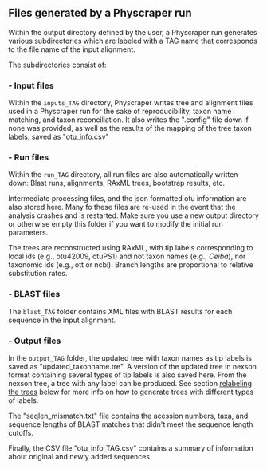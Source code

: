 ## Files generated by a Physcraper run

Within the output directory defined by the user, a Physcraper run generates various subdirectories which are labeled with a TAG name that corresponds to the file name of the input alignment.

The subdirectories consist of:


### - Input files

Within the `inputs_TAG` directory, Physcraper writes tree and alignment files used in a Physcraper run for the sake of reproducibility, taxon name matching, and taxon reconciliation.
It also writes the ".config" file down if none was provided, as well as the results of the mapping of the tree taxon labels, saved as "otu_info.csv"

### - Run files

Within the `run_TAG` directory, all run files are also automatically written down: Blast runs, alignments, RAxML trees, bootstrap results, etc.

Intermediate processing files, and the json formatted otu information are also stored here. Many fo these files are re-used in the event that the analysis crashes and is restarted. Make sure you use a new output directory or otherwise empty this folder if you want to modify the initial run parameters.

The trees are reconstructed using RAxML, with tip labels corresponding to local ids (e.g., otu42009, otuPS1) and not taxon names (e.g., *Ceiba*), nor taxonomic ids (e.g., ott or ncbi). Branch lengths are proportional to relative substitution rates.

### - BLAST files

The `blast_TAG` folder contains XML files with BLAST results for each sequence in the input alignment.

### - Output files

In the `output_TAG` folder, the updated tree with taxon names as tip labels is saved as "updated_taxonname.tre".
A version of the updated tree in nexson format containing several types of tip labels is also saved here. From the nexson tree, a tree with any
label can be produced.
See section [relabeling the trees](#id1) below for more info on how to generate trees with different types of labels.

The "seqlen_mismatch.txt" file contains the acession numbers, taxa, and sequence lengths of BLAST matches that didn't meet the sequence length cutoffs.

Finally, the CSV file "otu_info_TAG.csv" contains a summary of information about original and newly added sequences.
